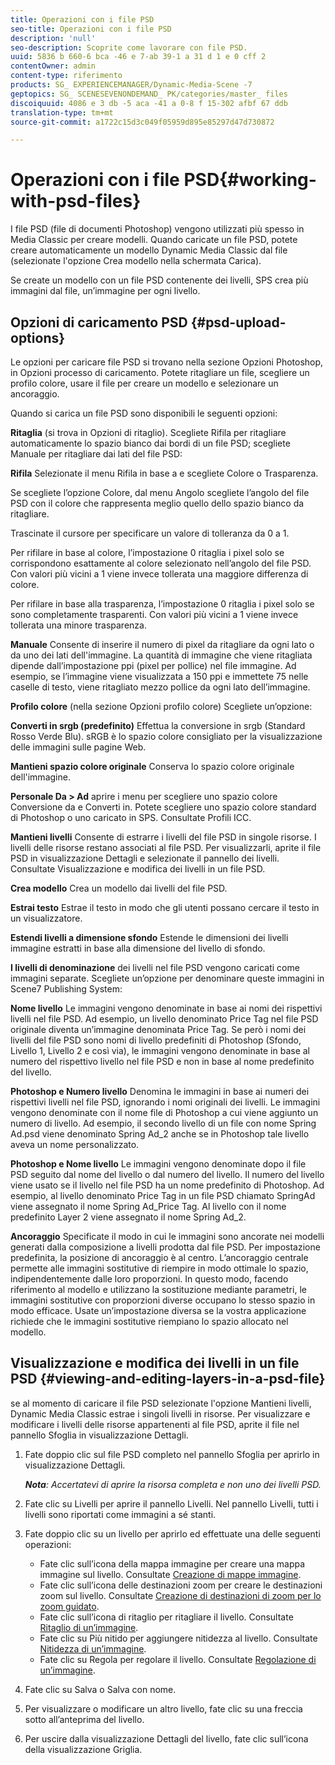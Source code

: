 ```yaml
---
title: Operazioni con i file PSD
seo-title: Operazioni con i file PSD
description: 'null'
seo-description: Scoprite come lavorare con file PSD.
uuid: 5836 b 660-6 bca -46 e 7-ab 39-1 a 31 d 1 e 0 cff 2
contentOwner: admin
content-type: riferimento
products: SG_ EXPERIENCEMANAGER/Dynamic-Media-Scene -7
geptopics: SG_ SCENESEVENONDEMAND_ PK/categories/master_ files
discoiquuid: 4086 e 3 db -5 aca -41 a 0-8 f 15-302 afbf 67 ddb
translation-type: tm+mt
source-git-commit: a1722c15d3c049f05959d895e85297d47d730872

---
```



# Operazioni con i file PSD{#working-with-psd-files}

I file PSD (file di documenti Photoshop) vengono utilizzati più spesso in Media Classic per creare modelli. Quando caricate un file PSD, potete creare automaticamente un modello Dynamic Media Classic dal file (selezionate l'opzione Crea modello nella schermata Carica).

Se create un modello con un file PSD contenente dei livelli, SPS crea più immagini dal file, un’immagine per ogni livello.

## Opzioni di caricamento PSD {#psd-upload-options}

Le opzioni per caricare file PSD si trovano nella sezione Opzioni Photoshop, in Opzioni processo di caricamento. Potete ritagliare un file, scegliere un profilo colore, usare il file per creare un modello e selezionare un ancoraggio.

Quando si carica un file PSD sono disponibili le seguenti opzioni:

**Ritaglia** (si trova in Opzioni di ritaglio). Scegliete Rifila per ritagliare automaticamente lo spazio bianco dai bordi di un file PSD; scegliete Manuale per ritagliare dai lati del file PSD:

**Rifila** Selezionate il menu Rifila in base a e scegliete Colore o Trasparenza.

Se scegliete l’opzione Colore, dal menu Angolo scegliete l’angolo del file PSD con il colore che rappresenta meglio quello dello spazio bianco da ritagliare.

Trascinate il cursore per specificare un valore di tolleranza da 0 a 1.

Per rifilare in base al colore, l’impostazione 0 ritaglia i pixel solo se corrispondono esattamente al colore selezionato nell’angolo del file PSD. Con valori più vicini a 1 viene invece tollerata una maggiore differenza di colore. 

Per rifilare in base alla trasparenza, l’impostazione 0 ritaglia i pixel solo se sono completamente trasparenti. Con valori più vicini a 1 viene invece tollerata una minore trasparenza. 

**Manuale** Consente di inserire il numero di pixel da ritagliare da ogni lato o da uno dei lati dell'immagine. La quantità di immagine che viene ritagliata dipende dall’impostazione ppi (pixel per pollice) nel file immagine. Ad esempio, se l’immagine viene visualizzata a 150 ppi e immettete 75 nelle caselle di testo, viene ritagliato mezzo pollice da ogni lato dell’immagine.

**Profilo colore** (nella sezione Opzioni profilo colore) Scegliete un’opzione:

**Converti in srgb (predefinito)** Effettua la conversione in srgb (Standard Rosso Verde Blu). sRGB è lo spazio colore consigliato per la visualizzazione delle immagini sulle pagine Web.

**Mantieni spazio colore originale** Conserva lo spazio colore originale dell'immagine.

**Personale Da &gt; Ad** aprire i menu per scegliere uno spazio colore Conversione da e Converti in. Potete scegliere uno spazio colore standard di Photoshop o uno caricato in SPS. Consultate Profili ICC.

**Mantieni livelli** Consente di estrarre i livelli del file PSD in singole risorse. I livelli delle risorse restano associati al file PSD. Per visualizzarli, aprite il file PSD in visualizzazione Dettagli e selezionate il pannello dei livelli. Consultate Visualizzazione e modifica dei livelli in un file PSD.

**Crea modello** Crea un modello dai livelli del file PSD.

**Estrai testo** Estrae il testo in modo che gli utenti possano cercare il testo in un visualizzatore.

**Estendi livelli a dimensione sfondo** Estende le dimensioni dei livelli immagine estratti in base alla dimensione del livello di sfondo.

**I livelli di denominazione** dei livelli nel file PSD vengono caricati come immagini separate. Scegliete un’opzione per denominare queste immagini in Scene7 Publishing System:

**Nome livello** Le immagini vengono denominate in base ai nomi dei rispettivi livelli nel file PSD. Ad esempio, un livello denominato Price Tag nel file PSD originale diventa un’immagine denominata Price Tag. Se però i nomi dei livelli del file PSD sono nomi di livello predefiniti di Photoshop (Sfondo, Livello 1, Livello 2 e così via), le immagini vengono denominate in base al numero del rispettivo livello nel file PSD e non in base al nome predefinito del livello.

**Photoshop e Numero livello** Denomina le immagini in base ai numeri dei rispettivi livelli nel file PSD, ignorando i nomi originali dei livelli. Le immagini vengono denominate con il nome file di Photoshop a cui viene aggiunto un numero di livello. Ad esempio, il secondo livello di un file con nome Spring Ad.psd viene denominato Spring Ad_2 anche se in Photoshop tale livello aveva un nome personalizzato.

**Photoshop e Nome livello** Le immagini vengono denominate dopo il file PSD seguito dal nome del livello o dal numero del livello. Il numero del livello viene usato se il livello nel file PSD ha un nome predefinito di Photoshop. Ad esempio, al livello denominato Price Tag in un file PSD chiamato SpringAd viene assegnato il nome Spring Ad_Price Tag. Al livello con il nome predefinito Layer 2 viene assegnato il nome Spring Ad_2.

**Ancoraggio** Specificate il modo in cui le immagini sono ancorate nei modelli generati dalla composizione a livelli prodotta dal file PSD. Per impostazione predefinita, la posizione di ancoraggio è al centro. L’ancoraggio centrale permette alle immagini sostitutive di riempire in modo ottimale lo spazio, indipendentemente dalle loro proporzioni. In questo modo, facendo riferimento al modello e utilizzano la sostituzione mediante parametri, le immagini sostitutive con proporzioni diverse occupano lo stesso spazio in modo efficace. Usate un’impostazione diversa se la vostra applicazione richiede che le immagini sostitutive riempiano lo spazio allocato nel modello.

## Visualizzazione e modifica dei livelli in un file PSD {#viewing-and-editing-layers-in-a-psd-file}

se al momento di caricare il file PSD selezionate l'opzione Mantieni livelli, Dynamic Media Classic estrae i singoli livelli in risorse. Per visualizzare e modificare i livelli delle risorse appartenenti al file PSD, aprite il file nel pannello Sfoglia in visualizzazione Dettagli.

1. Fate doppio clic sul file PSD completo nel pannello Sfoglia per aprirlo in visualizzazione Dettagli.

   ***Nota**: Accertatevi di aprire la risorsa completa e non uno dei livelli PSD.*

1. Fate clic su Livelli per aprire il pannello Livelli. Nel pannello Livelli, tutti i livelli sono riportati come immagini a sé stanti.
1. Fate doppio clic su un livello per aprirlo ed effettuate una delle seguenti operazioni:

   * Fate clic sull’icona della mappa immagine per creare una mappa immagine sul livello. Consultate [Creazione di mappe immagine](creating-image-maps.md#creating_image_maps).
   * Fate clic sull’icona delle destinazioni zoom per creare le destinazioni zoom sul livello. Consultate [Creazione di destinazioni di zoom per lo zoom guidato](creating-zoom-targets-guided-zoom.md#creating_zoom_targets_for_guided_zoom).
   * Fate clic sull’icona di ritaglio per ritagliare il livello. Consultate [Ritaglio di un’immagine](cropping-image.md#cropping_an_image).
   * Fate clic su Più nitido per aggiungere nitidezza al livello. Consultate [Nitidezza di un’immagine](sharpening-image.md#sharpening_an_image).
   * Fate clic su Regola per regolare il livello. Consultate [Regolazione di un’immagine](adjusting-image.md#adjusting_an_image).

1. Fate clic su Salva o Salva con nome.
1. Per visualizzare o modificare un altro livello, fate clic su una freccia sotto all’anteprima del livello.
1. Per uscire dalla visualizzazione Dettagli del livello, fate clic sull’icona della visualizzazione Griglia.

